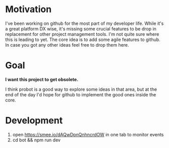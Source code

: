 # Motivation

I've been working on github for the most part of my developer life.
While it's a great platform DX wise, it's missing some crucial features to be drop in replacement for other project management tools.
I'm not quite sure where this is leading to yet. The core idea is to add some agile features to github.
In case you got any other ideas feel free to drop them here.

# Goal

**I want this project to get obsolete.**

I think probot is a good way to explore some ideas in that area, but at the end of the day I'd hope for github to implement the good ones inside the core.

# Development

1. open https://smee.io/dAQwDpnQnhncrdOW in one tab to monitor events
2. cd bot && npm run dev
